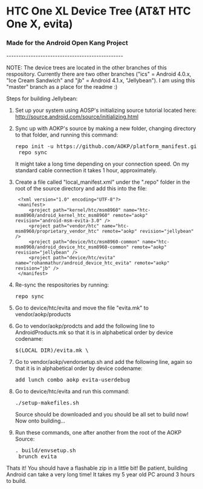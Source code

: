 <h1>HTC One XL Device Tree (AT&T HTC One X, evita)</h1>
<h3>Made for the Android Open Kang Project</h3>
------------------------------------------------

NOTE: The device trees are located in the other branches of this respository. Currently there are two other branches ("ics" = Android 4.0.x, "Ice Cream Sandwich" and "jb" = Android 4.1.x, "Jellybean"). I am using this "master" branch as a place for the readme :)

Steps for building Jellybean:

1. Set up your system using AOSP's initializing source tutorial located here: http://source.android.com/source/initializing.html
2. Sync up with AOKP's source by making a new folder, changing directory to that folder, and running this command:

    <pre>repo init -u https://github.com/AOKP/platform_manifest.git -b jb
    repo sync</pre>

    It might take a long time depending on your connection speed. On my standard cable connection it takes 1 hour, approximately.

3. Create a file called "local_manifest.xml" under the ".repo" folder in the root of the source directory and add this into the file:

        <?xml version="1.0" encoding="UTF-8"?>
        <manifest>
            <project path="kernel/htc/msm8960" name="htc-msm8960/android_kernel_htc_msm8960" remote="aokp" revision="android-msm-evita-3.0" />
            <project path="vendor/htc" name="htc-msm8960/proprietary_vendor_htc" remote="aokp" revision="jellybean" />
            <project path="device/htc/msm8960-common" name="htc-msm8960/android_device_htc_msm8960-common" remote="aokp" revision="jellybean" />
            <project path="device/htc/evita" name="rohanmathur/android_device_htc_evita" remote="aokp" revision="jb" />
        </manifest>

4. Re-sync the respositories by running:

    <pre>repo sync</pre>

5. Go to device/htc/evita and move the file "evita.mk" to vendor/aokp/products
6. Go to vendor/aokp/prodcts and add the following line to AndroidProducts.mk so that it is in alphabetical order by device codename:

    <pre>$(LOCAL_DIR)/evita.mk \</pre>

7. Go to vendor/aokp/vendorsetup.sh and add the following line, again so that it is in alphabetical order by device codename:

    <pre>add_lunch_combo aokp_evita-userdebug</pre>
    
8. Go to device/htc/evita and run this command:

    <pre>./setup-makefiles.sh</pre>
    
    Source should be downloaded and you should be all set to build now! Now onto building...
    
9. Run these commands, one after another from the root of the AOKP Source:

    <pre>. build/envsetup.sh
    brunch evita</pre>
    
Thats it! You should have a flashable zip in a little bit! Be patient, building Android can take a very long time! It takes my 5 year old PC around 3 hours to build.